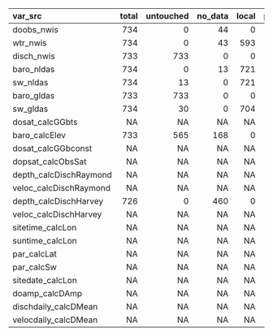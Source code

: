|var_src                | total| untouched| no_data| local| posted_untagged| posted_tagged| uncounted| barheight|
|:----------------------|-----:|---------:|-------:|-----:|---------------:|-------------:|---------:|---------:|
|doobs_nwis             |   734|         0|      44|     0|               0|           690|         0|       734|
|wtr_nwis               |   734|         0|      43|   593|               0|            98|         0|       734|
|disch_nwis             |   733|       733|       0|     0|               0|             0|         1|       734|
|baro_nldas             |   734|         0|      13|   721|               0|             0|         0|       734|
|sw_nldas               |   734|        13|       0|   721|               0|             0|         0|       734|
|baro_gldas             |   733|       733|       0|     0|               0|             0|         1|       734|
|sw_gldas               |   734|        30|       0|   704|               0|             0|         0|       734|
|dosat_calcGGbts        |    NA|        NA|      NA|    NA|              NA|            NA|        NA|        NA|
|baro_calcElev          |   733|       565|     168|     0|               0|             0|         1|       734|
|dosat_calcGGbconst     |    NA|        NA|      NA|    NA|              NA|            NA|        NA|        NA|
|dopsat_calcObsSat      |    NA|        NA|      NA|    NA|              NA|            NA|        NA|        NA|
|depth_calcDischRaymond |    NA|        NA|      NA|    NA|              NA|            NA|        NA|        NA|
|veloc_calcDischRaymond |    NA|        NA|      NA|    NA|              NA|            NA|        NA|        NA|
|depth_calcDischHarvey  |   726|         0|     460|     0|               0|           266|         8|       734|
|veloc_calcDischHarvey  |    NA|        NA|      NA|    NA|              NA|            NA|        NA|        NA|
|sitetime_calcLon       |    NA|        NA|      NA|    NA|              NA|            NA|        NA|        NA|
|suntime_calcLon        |    NA|        NA|      NA|    NA|              NA|            NA|        NA|        NA|
|par_calcLat            |    NA|        NA|      NA|    NA|              NA|            NA|        NA|        NA|
|par_calcSw             |    NA|        NA|      NA|    NA|              NA|            NA|        NA|        NA|
|sitedate_calcLon       |    NA|        NA|      NA|    NA|              NA|            NA|        NA|        NA|
|doamp_calcDAmp         |    NA|        NA|      NA|    NA|              NA|            NA|        NA|        NA|
|dischdaily_calcDMean   |    NA|        NA|      NA|    NA|              NA|            NA|        NA|        NA|
|velocdaily_calcDMean   |    NA|        NA|      NA|    NA|              NA|            NA|        NA|        NA|
